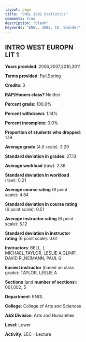 ```yaml
---
layout: page
title: "ENGL 2602 Statistics"
comments: true
description: "blank"
keywords: "ENGL, 2602, CU, Boulder"
--- 
```

<head>
<script src="https://ajax.googleapis.com/ajax/libs/jquery/2.1.3/jquery.min.js"></script>
<script src="https://dl.dropboxusercontent.com/s/pc42nxpaw1ea4o9/highcharts.js?dl=0"></script>
<!-- <script src="../assets/js/highcharts.js"></script> -->
<style type="text/css">@font-face {
	font-family: "Bebas Neue";
	src: url(https://www.filehosting.org/file/details/544349/BebasNeue%20Regular.otf) format("opentype");
	}
	h1.Bebas { 
		font-family: "Bebas Neue", Verdana, Tahoma;
	}
</style>
</head>
<body>
	<div id="container" style="float: right; width: 45%; height: 88%; margin-left: 2.5%; margin-right: 2.5%;"></div>
	<script language="JavaScript">
		$(document).ready(function() {
		var chart = {type: 'column'};
		var title = {text: 'Grade Distribution'};
		var xAxis = {categories: ['A','B','C','D','F'],crosshair: true};
		var yAxis = {min: 0,title: {text: 'Percentage'}};
		var tooltip = {headerFormat: '<center><b><span style="font-size:20px">{point.key}</span></b></center>',
		               pointFormat: '<td style="padding:0"><b>{point.y:.1f}%</b></td>',
		               footerFormat: '</table>',shared: true,useHTML: true};
		var plotOptions = {column: {pointPadding: 0.0,borderWidth: 0}};  
		var credits = {enabled: false};var series= [{name: 'Percent',data: [51.81,36.14,8.43,1.81,1.81,]}];
		var json = {};
		json.chart = chart;
		json.title = title;
		json.tooltip = tooltip;
		json.xAxis = xAxis;
		json.yAxis = yAxis;  
		json.series = series;
		json.plotOptions = plotOptions;  
		json.credits = credits;
		$('#container').highcharts(json);
	});
	</script>
</body>
			   
## INTRO WEST EUROPN LIT 1

**Years provided**: 2006,2007,2010,2011

**Terms provided**: Fall,Spring

**Credits**: 3

**RAP/Honors class?** Neither

**Percent grade**: 100.0%

**Percent withdrawn**: 1.14%

**Percent incomplete**: 0.0%

**Proportion of students who dropped**: 1.19

**Average grade** (4.0 scale): 3.29

**Standard deviation in grades**: 27.13

**Average workload** (raw): 2.38

**Standard deviation in workload** (raw): 0.21

**Average course rating** (6 point scale): 4.84

**Standard deviation in course rating** (6 point scale): 0.51

**Average instructor rating** (6 point scale): 5.12

**Standard deviation in instructor rating** (6 point scale): 0.61

**Instructors**: BELL, L MICHAEL,TAYLOR, LESLIE A,GLIMP, DAVID R.,NEIMANN, PAUL G

**Easiest instructor** (based on class grade): TAYLOR, LESLIE A

**Sections** (and **number of sections**): 001,002, 5

**Department**: ENGL

**College**: College of Arts and Sciences

**A&S Division**: Arts and Humanities

**Level**: Lower

**Activity**: LEC - Lecture